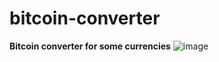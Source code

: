 # bitcoin-converter
**Bitcoin converter for some currencies**
![image](https://user-images.githubusercontent.com/41703972/62390917-d56d8a80-b539-11e9-8f08-2bb9facb8d36.png)
